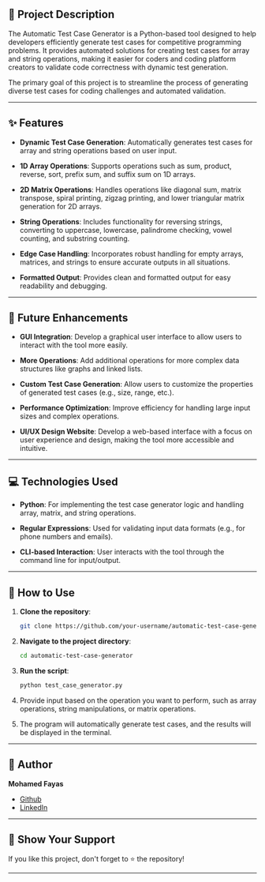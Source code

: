 ## 📜 Project Description

The Automatic Test Case Generator is a Python-based tool designed to help developers efficiently generate test cases for competitive programming problems. It provides automated solutions for creating test cases for array and string operations, making it easier for coders and coding platform creators to validate code correctness with dynamic test generation.

The primary goal of this project is to streamline the process of generating diverse test cases for coding challenges and automated validation.

---

## ✨ Features

- **Dynamic Test Case Generation**: Automatically generates test cases for array and string operations based on user input.

- **1D Array Operations**: Supports operations such as sum, product, reverse, sort, prefix sum, and suffix sum on 1D arrays.

- **2D Matrix Operations**: Handles operations like diagonal sum, matrix transpose, spiral printing, zigzag printing, and lower triangular matrix generation for 2D arrays.

- **String Operations**: Includes functionality for reversing strings, converting to uppercase, lowercase, palindrome checking, vowel counting, and substring counting.

- **Edge Case Handling**: Incorporates robust handling for empty arrays, matrices, and strings to ensure accurate outputs in all situations.

- **Formatted Output**: Provides clean and formatted output for easy readability and debugging.

---

## 🚀 Future Enhancements

- **GUI Integration**: Develop a graphical user interface to allow users to interact with the tool more easily.

- **More Operations**: Add additional operations for more complex data structures like graphs and linked lists.

- **Custom Test Case Generation**: Allow users to customize the properties of generated test cases (e.g., size, range, etc.).

- **Performance Optimization**: Improve efficiency for handling large input sizes and complex operations.

- **UI/UX Design Website**: Develop a web-based interface with a focus on user experience and design, making the tool more accessible and intuitive.

---

## 💻 Technologies Used

- **Python**: For implementing the test case generator logic and handling array, matrix, and string operations.

- **Regular Expressions**: Used for validating input data formats (e.g., for phone numbers and emails).

- **CLI-based Interaction**: User interacts with the tool through the command line for input/output.

---


## 🎯 How to Use

1. **Clone the repository**:
      ```bash
      git clone https://github.com/your-username/automatic-test-case-generator.git
      ```
      
2. **Navigate to the project directory**:  
   ```bash
   cd automatic-test-case-generator
   ```

3. **Run the script**:  
   ```bash
   python test_case_generator.py
   ```


4. Provide input based on the operation you want to perform, such as array operations, string manipulations, or matrix operations.

5. The program will automatically generate test cases, and the results will be displayed in the terminal.

---

## 👤 Author

**Mohamed Fayas** 

- [Github](https://github.com/Mohamedafayas)  
- [LinkedIn](https://www.linkedin.com/in/mohamed-fayas-m-6993a0274/)  

---

## 🌟 Show Your Support

If you like this project, don't forget to ⭐ the repository!

---
